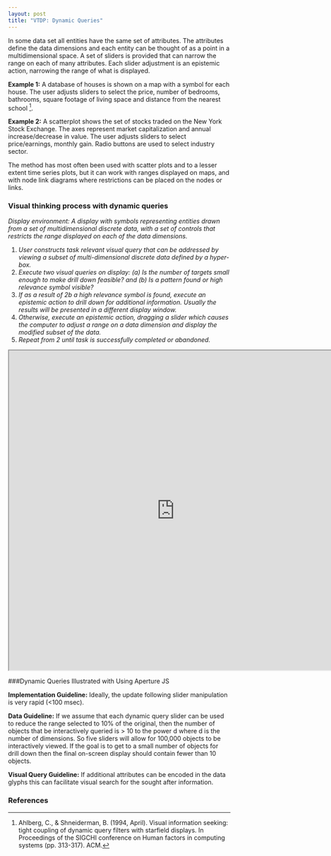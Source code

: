 ```yaml
---
layout: post
title: "VTDP: Dynamic Queries"
---
```


In some data set all entities have the same set of attributes.  The attributes define the data dimensions and each entity can be thought of as a point in a multidimensional space. A set of sliders is provided that can narrow the range on each of many attributes. Each slider adjustment is an epistemic action, narrowing the range of what is displayed.

**Example 1:** A database of houses is shown on a map with a symbol for each house. The user adjusts sliders to select the price, number of bedrooms, bathrooms, square footage of living space and distance from the nearest school [^1].

**Example 2:** A scatterplot shows the set of stocks traded on the New York Stock Exchange. The axes represent market capitalization and annual increase/decrease in value. The user adjusts sliders to select price/earnings, monthly gain. Radio buttons are used to select industry sector.

The method has most often been used with scatter plots and to a lesser extent time series plots, but it can work with ranges displayed on maps, and with node link diagrams where restrictions can be placed on the nodes or links.

### Visual thinking process with dynamic queries

*Display environment: A display with symbols representing entities drawn from a set of multidimensional discrete data, with a set of controls that restricts the range displayed on each of the data dimensions.*

1. *User constructs task relevant visual query that can be addressed by viewing a subset of multi-dimensional discrete data defined by a hyper-box.*
2. *Execute two visual queries on display: (a) Is the number of targets small enough to make drill down feasible? and  (b) Is a pattern found or high relevance symbol visible?*
3. *If as a result of 2b a high relevance symbol is found, execute an epistemic action to drill down for additional information. Usually the results will be presented in a different display window.*
4. *Otherwise, execute an epistemic action, dragging a slider which causes the computer to adjust a range on a data dimension and display the modified subset of the data.*
5. *Repeat from 2 until task is successfully completed or abandoned.*


<iframe src="http://assets.oculusinfo.com/demos/vtdp/dynamic-queries/index.html" width="750" height="725"></iframe>

###Dynamic Queries Illustrated with Using Aperture JS

**Implementation Guideline:** Ideally, the update following slider manipulation is very rapid (<100 msec).

**Data Guideline:** If we assume that each dynamic query slider can be used to reduce the range selected to 10% of the original, then the number of objects that be interactively queried is > 10 to the power d where d is the number of dimensions. So five sliders will allow for 100,000 objects to be interactively viewed. If the goal is to get to a small number of objects for drill down then the final on-screen display should contain fewer than 10 objects.  

**Visual Query Guideline:** If additional attributes can be encoded in the data glyphs this can facilitate visual search for the sought after information.

### References

[^1]: Ahlberg, C., & Shneiderman, B. (1994, April). Visual information seeking: tight coupling of dynamic query filters with starfield displays. In Proceedings of the SIGCHI conference on Human factors in computing systems (pp. 313-317). ACM.
